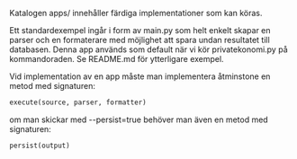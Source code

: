 Katalogen apps/ innehåller färdiga implementationer som kan köras.

Ett standardexempel ingår i form av main.py som helt enkelt skapar en parser och en formaterare med möjlighet att spara undan resultatet till databasen. Denna app används som default när vi kör privatekonomi.py på kommandoraden. Se README.md för ytterligare exempel.

Vid implementation av en app måste man implementera åtminstone en metod med signaturen:
```python
execute(source, parser, formatter)
```

om man skickar med --persist=true behöver man även en metod med signaturen:
```python
persist(output)
```
